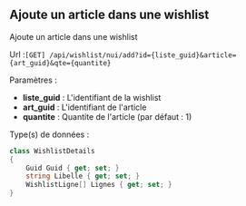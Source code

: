 ## <span id='ajouterligne'>Ajoute un article dans une wishlist</span>

Ajoute un article dans une wishlist

Url :`[GET] /api/wishlist/nui/add?id={liste_guid}&article={art_guid}&qte={quantite}`

Paramètres : 

- **liste_guid** : L'identifiant de la wishlist
- **art_guid** : L'identifiant de l'article
- **quantite** : Quantite de l'article (par défaut : 1)

Type(s) de données :

```csharp
class WishlistDetails
{
	Guid Guid { get; set; }
	string Libelle { get; set; }
	WishlistLigne[] Lignes { get; set; }
}

```
